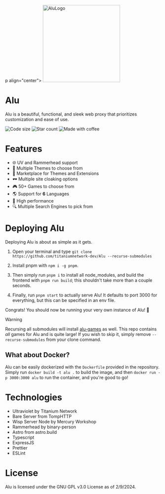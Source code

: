 p align="center">
  <img src="https://github.com/titaniumnetwork-dev/Alu/assets/99224452/d740378b-3fba-4470-8f06-3eefdae8a313" alt="AluLogo" width="250"/>
</p>

# Alu

Alu is a beautiful, functional, and sleek web proxy that prioritizes customization and ease of use.

![Code size](https://shields.io/github/languages/code-size/titaniumnetwork-dev/Alu?style=flat-square&logo=github)
![Star count](https://shields.io/github/stars/titaniumnetwork-dev/Alu?style=flat-square&logo=github)
![Made with coffee](https://img.shields.io/badge/made%20with-coffee-452515?style=flat-square&logo=coffeescript)

# Features

- 🌐 UV and Rammerhead support
- 🎨 Multiple Themes to choose from
- 🏬 Marketplace for Themes and Extensions
- 🕶 Multiple site cloaking options
- 🎮 50+ Games to choose from
- 🌎 Support for **6** Languages
- 🚀 High performance
- 🔍 Multiple Search Engines to pick from

# Deploying Alu

Deploying Alu is about as simple as it gets.

1. Open your terminal and type `git clone https://github.com/titaniumnetwork-dev/Alu --recurse-submodules`

2. Install pnpm with `npm i -g pnpm`.

3. Then simply run `pnpm i` to install all node_modules, and build the frontend with `pnpm run build`; this shouldn't take more than a couple seconds.

4. Finally, run `pnpm start` to actually serve Alu! It defaults to port 3000 for everything, but this can be specified in an env file.

Congrats! You should now be running your very own instance of Alu! 🎉

> [!WARNING]
> Recursing all submodules will install [alu-games](https://github.com/wearrrrr/alu-games) as well. This repo contains _all_ games for Alu and is quite large! If you wish to skip it, simply remove `--recurse-submodules` from your clone command.
## What about Docker?

Alu can be easily dockerized with the `Dockerfile` provided in the repository. Simply run `docker build -t alu .` to build the image, and then `docker run -p 3000:3000 alu` to run the container, and you're good to go!

# Technologies

- Ultraviolet by Titanium Network
- Bare Server from TompHTTP
- Wisp Server Node by Mercury Workshop
- Rammerhead by binary-person
- Astro from astro.build
- Typescript
- ExpressJS
- Prettier
- ESLint

# License

Alu is licensed under the GNU GPL v3.0 License as of 2/9/2024.
